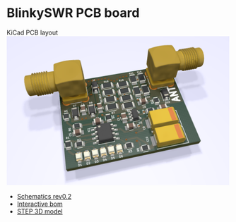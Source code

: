 # BlinkySWR PCB board

KiCad PCB layout
![PCB](02-S-4r/BlinkySWR-0.2-S.png)

* [Schematics rev0.2](02-S-4r/BlinkySWR-0.2-S.pdf)
* [Interactive bom](http://htmlpreview.github.io/?https://github.com/bubnikv/BlinkySWR/blob/master/kicad/02-S-4r/ibom.html)
* [STEP 3D model](02-S-4r/BlinkySWR-0.2-S.step)
